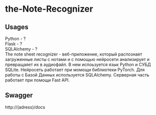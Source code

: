 # the-Note-Recognizer
## Usages
Python - ? \
Flask - ? \
SQLAlchemy - ? \
The note sheet recognizer - веб-приложение, который распознает загруженные листы с нотами и с помощью нейросети анализирует и превращаяет их в аудиофайл. В нем испоьзуется язык Python и СУБД SQLite. Нейросеть работает при момощи библиотеки PyTorch. Для работы с Базой Данных используется SQLAlchemy. Серверная часть работает при помощи Fast API.

## Swagger
http://(adress)/docs
